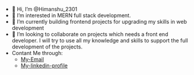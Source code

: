 - 👋 Hi, I’m @Himanshu_2301
- 👀 I’m interested in MERN full stack development.
- 🌱 I’m currently building frontend projects for upgrading my skills in web development
- 💞️ I’m looking to collaborate on projects which needs a front end developer. I will try to use all my knowledge and skills to support the full development of the projects.
- Contant Me through:
    - [My-Email](himanshulohchab111@gamil.com)
    - [My-linkedin-profile](https://www.linkedin.com/in/himanshu-kumar-2b7993167)

<!---
Himanshu-196018/Himanshu-196018 is a ✨ special ✨ repository because its `README.md` (this file) appears on your GitHub profile.
You can click the Preview link to take a look at your changes.
--->
